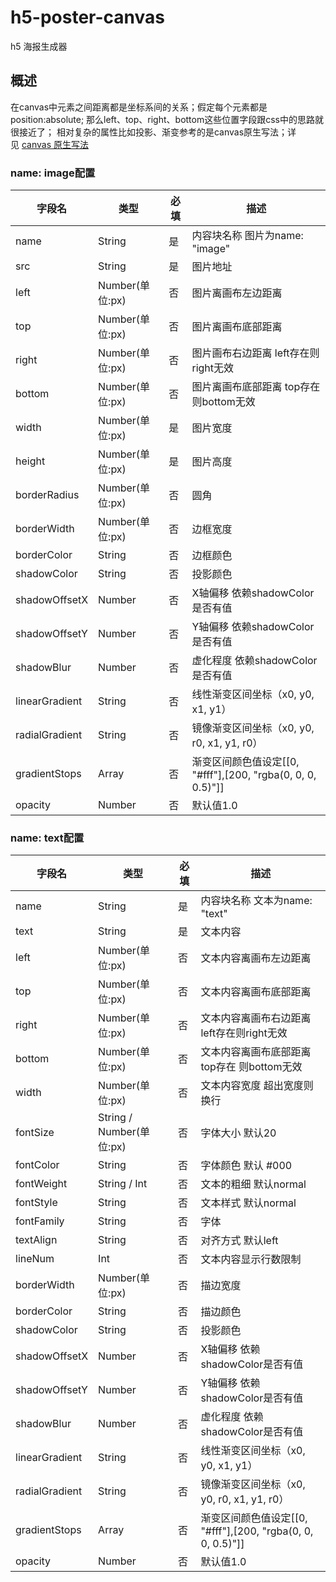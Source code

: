 # h5-poster-canvas
h5 海报生成器

## 概述
在canvas中元素之间距离都是坐标系间的关系；假定每个元素都是position:absolute; 那么left、top、right、bottom这些位置字段跟css中的思路就很接近了；
相对复杂的属性比如投影、渐变参考的是canvas原生写法；详见 [canvas 原生写法](https://airingursb.gitbooks.io/canvas/content/07.html)

### name: image配置

| 字段名          | 类型             | 必填 | 描述                                   |
| --------------- | ---------------- | ---- | -------------------------------------- |
| name               | String | 是   | 内容块名称 图片为name: "image"                               |
| src               | String | 是   | 图片地址                               |
| left               | Number(单位:px) | 否   | 图片离画布左边距离                             |
| top               | Number(单位:px) | 否   | 图片离画布底部距离                               |
| right               | Number(单位:px) | 否   | 图片画布右边距离 left存在则right无效                           |
| bottom               | Number(单位:px) | 否   | 图片离画布底部距离 top存在 则bottom无效                            |
| width           | Number(单位:px) | 是   | 图片宽度 |
| height          | Number(单位:px) | 是   | 图片高度                                       |
| borderRadius    | Number(单位:px) | 否   | 圆角                                   |
| borderWidth     | Number(单位:px) | 否   | 边框宽度                               |
| borderColor     | String           | 否   | 边框颜色                               |
| shadowColor | String           | 否   | 投影颜色                               |
| shadowOffsetX | Number           | 否   | X轴偏移 依赖shadowColor是否有值                           |
| shadowOffsetY | Number           | 否   | Y轴偏移 依赖shadowColor是否有值                             |
| shadowBlur | Number           | 否   | 虚化程度 依赖shadowColor是否有值                              |
| linearGradient          | String              | 否   | 线性渐变区间坐标（x0, y0, x1, y1）    |
| radialGradient          | String              | 否   | 镜像渐变区间坐标（x0, y0, r0, x1, y1, r0）                    |
| gradientStops          | Array              | 否   | 渐变区间颜色值设定[[0, "#fff"],[200, "rgba(0, 0, 0, 0.5)"]]      |
| opacity          | Number              | 否   | 默认值1.0              |


### name: text配置

| 字段名          | 类型             | 必填 | 描述                                   |
| --------------- | ---------------- | ---- | -------------------------------------- |
| name               | String | 是   | 内容块名称 文本为name: "text"                               |
| text               | String | 是   | 文本内容                              |
| left               | Number(单位:px) | 否   | 文本内容离画布左边距离                             |
| top               | Number(单位:px) | 否   | 文本内容离画布底部距离                               |
| right               | Number(单位:px) | 否   | 文本内容离画布右边距离 left存在则right无效                           |
| bottom               | Number(单位:px) | 否   | 文本内容离画布底部距离 top存在 则bottom无效                            |
| width           | Number(单位:px) | 否   | 文本内容宽度  超出宽度则换行 |
| fontSize           | String / Number(单位:px) | 否   | 字体大小 默认20 |
| fontColor           | String | 否   | 字体颜色 默认 #000 |
| fontWeight           | String / Int | 否   | 文本的粗细 默认normal|
| fontStyle           | String | 否   | 文本样式 默认normal|
| fontFamily           | String | 否   | 字体 |
| textAlign           | String | 否   | 对齐方式 默认left|
| lineNum           | Int | 否   | 文本内容显示行数限制 |
| borderWidth     | Number(单位:px) | 否   | 描边宽度                               |
| borderColor     | String           | 否   | 描边颜色                               |
| shadowColor | String           | 否   | 投影颜色                               |
| shadowOffsetX | Number           | 否   | X轴偏移 依赖shadowColor是否有值                           |
| shadowOffsetY | Number           | 否   | Y轴偏移 依赖shadowColor是否有值                             |
| shadowBlur | Number           | 否   | 虚化程度 依赖shadowColor是否有值                              |
| linearGradient          | String              | 否   | 线性渐变区间坐标（x0, y0, x1, y1）    |
| radialGradient          | String              | 否   | 镜像渐变区间坐标（x0, y0, r0, x1, y1, r0）                    |
| gradientStops          | Array              | 否   | 渐变区间颜色值设定[[0, "#fff"],[200, "rgba(0, 0, 0, 0.5)"]]      |
| opacity          | Number              | 否   | 默认值1.0              |